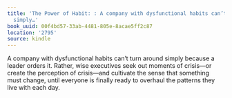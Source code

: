```yaml
---
title: 'The Power of Habit: : A company with dysfunctional habits can’t turn around
  simply…'
book_uuid: 00f4bd57-33ab-4481-805e-8acae5ff2c87
location: '2795'
source: kindle
---
```


A company with dysfunctional habits can’t turn around simply because a leader orders it. Rather, wise executives seek out moments of crisis—or create the perception of crisis—and cultivate the sense that something must change, until everyone is finally ready to overhaul the patterns they live with each day.